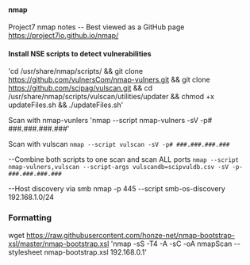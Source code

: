 #### nmap
 Project7 nmap notes -- Best viewed as a GitHub page  https://project7io.github.io/nmap/

#### Install NSE scripts to detect vulnerabilities

'cd /usr/share/nmap/scripts/ && git clone https://github.com/vulnersCom/nmap-vulners.git && git clone https://github.com/scipag/vulscan.git && cd /usr/share/nmap/scripts/vulscan/utilities/updater && chmod +x updateFiles.sh && ./updateFiles.sh'

Scan with nmap-vunlers
'nmap --script nmap-vulners -sV -p# ###.###.###.###'

Scan with vulscan 
`nmap --script vulscan -sV -p# ###.###.###.###`

--Combine both scripts to one scan and scan ALL ports
`nmap --script nmap-vulners,vulscan --script-args vulscandb=scipvuldb.csv -sV -p- ###.###.###.###`

--Host discovery via smb
nmap -p 445 --script smb-os-discovery 192.168.1.0/24


### Formatting
wget https://raw.githubusercontent.com/honze-net/nmap-bootstrap-xsl/master/nmap-bootstrap.xsl
'nmap -sS -T4 -A -sC -oA nmapScan --stylesheet nmap-bootstrap.xsl 192.168.0.1'
